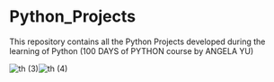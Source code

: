# Python_Projects
This repository contains all the Python Projects developed during the learning of Python (100 DAYS of PYTHON course by ANGELA YU)


![th (3)](https://github.com/yashigupta4623/Python_Projects/assets/98335217/4c85f476-05f5-4a3b-831f-fe222e669934)![th (4)](https://github.com/yashigupta4623/Python_Projects/assets/98335217/a83e0e98-7ebd-496e-a665-c79b3a5ecbe3)
